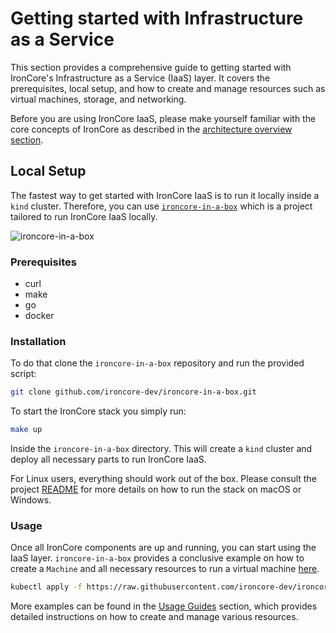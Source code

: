 # Getting started with Infrastructure as a Service

This section provides a comprehensive guide to getting started with IronCore's Infrastructure as a Service (IaaS) layer. 
It covers the prerequisites, local setup, and how to create and manage resources such as virtual machines, storage, 
and networking.

Before you are using IronCore IaaS, please make yourself familiar with the core concepts of IronCore as described in the
[architecture overview section](/iaas/architecture/).

## Local Setup

The fastest way to get started with IronCore IaaS is to run it locally inside a `kind` cluster. Therefore, you can use
[`ironcore-in-a-box`](https://github.com/ironcore-dev/ironcore-in-a-box) which is a project tailored to run IronCore IaaS locally. 

![ironcore-in-a-box](/ironcore-in-a-box.png)

### Prerequisites

- curl
- make 
- go
- docker

### Installation

To do that clone the `ironcore-in-a-box` repository and run the provided script:

```bash
git clone github.com/ironcore-dev/ironcore-in-a-box.git
```

To start the IronCore stack you simply run:

```bash
make up
```

Inside the `ironcore-in-a-box` directory. This will create a `kind` cluster and deploy all necessary parts to run 
IronCore IaaS.

For Linux users, everything should work out of the box. Please consult the project [README](https://github.com/ironcore-dev/ironcore-in-a-box/blob/main/README.md) 
for more details on how to run the stack on macOS or Windows.

### Usage

Once all IronCore components are up and running, you can start using the IaaS layer. `ironcore-in-a-box` provides a 
conclusive example on how to create a `Machine` and all necessary resources to run a virtual machine [here](https://github.com/ironcore-dev/ironcore-in-a-box/blob/main/examples/machine/machine.yaml).

```bash
kubectl apply -f https://raw.githubusercontent.com/ironcore-dev/ironcore-in-a-box/refs/heads/main/examples/machine/machine.yaml
```

More examples can be found in the [Usage Guides](/iaas/usage-guides/) section, which provides detailed instructions on 
how to create and manage various resources.
